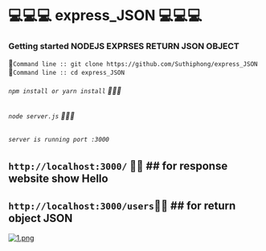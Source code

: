 # :computer::computer::computer: express_JSON :computer::computer::computer:
### Getting started NODEJS EXPRSES RETURN JSON OBJECT

:page_with_curl:`Command line :: git clone https://github.com/Suthiphong/express_JSON `  
:page_with_curl:`Command line :: cd express_JSON`

###### `npm install or yarn install` :page_with_curl::page_with_curl::page_with_curl:
###### `node server.js` :page_with_curl::page_with_curl::page_with_curl:

###### `server is running port :3000`

## `http://localhost:3000/` :triangular_flag_on_post::triangular_flag_on_post: ## for response website show Hello

## `http://localhost:3000/users`:triangular_flag_on_post::triangular_flag_on_post:  ## for return object JSON
[![1.png](https://i.postimg.cc/5NkfpGR5/1.png)](https://postimg.cc/kBKrgj9D)
